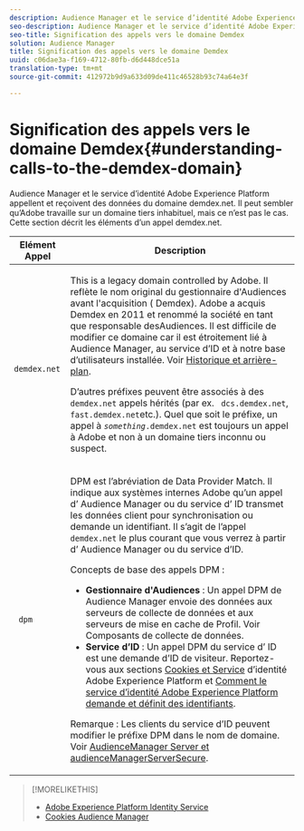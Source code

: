 ```yaml
---
description: Audience Manager et le service d’identité Adobe Experience Platform appellent et reçoivent des données du domaine demdex.net. Il peut sembler qu’Adobe travaille sur un domaine tiers inhabituel, mais ce n’est pas le cas. Cette section décrit les éléments d’un appel demdex.net.
seo-description: Audience Manager et le service d’identité Adobe Experience Platform appellent et reçoivent des données du domaine demdex.net. Il peut sembler qu’Adobe travaille sur un domaine tiers inhabituel, mais ce n’est pas le cas. Cette section décrit les éléments d’un appel demdex.net.
seo-title: Signification des appels vers le domaine Demdex
solution: Audience Manager
title: Signification des appels vers le domaine Demdex
uuid: c06dae3a-f169-4712-80fb-d6d448dce51a
translation-type: tm+mt
source-git-commit: 412972b9d9a633d09de411c46528b93c74a64e3f

---
```



# Signification des appels vers le domaine Demdex{#understanding-calls-to-the-demdex-domain}

Audience Manager et le service d’identité Adobe Experience Platform appellent et reçoivent des données du domaine demdex.net. Il peut sembler qu’Adobe travaille sur un domaine tiers inhabituel, mais ce n’est pas le cas. Cette section décrit les éléments d’un appel demdex.net.

<table id="table_B846CBEDDA4C4AD19416F7C27FC325C6"> 
 <thead> 
  <tr> 
   <th colname="col1" class="entry"> Elément Appel </th> 
   <th colname="col2" class="entry"> Description </th> 
  </tr> 
 </thead>
 <tbody> 
  <tr> 
   <td colname="col1"> <p> <code> demdex.net</code> </p> </td> 
   <td colname="col2"> <p>This is a legacy domain controlled by <span class="keyword"> Adobe</span>. Il reflète le nom original du gestionnaire <span class="keyword"> d'</span>Audiences avant l'acquisition (<span class="keyword"> Demdex</span>). <span class="keyword"> Adobe</span> a acquis <span class="keyword"> Demdex</span> en 2011 et renommé la société en tant que responsable <span class="keyword"> des</span>Audiences. Il est difficile de modifier ce domaine car il est étroitement lié à <span class="keyword"> Audience Manager</span>, au service <span class="wintitle"> d’</span>ID et à notre base d’utilisateurs installée. Voir <a href="../overview/aam-overview.md#history-and-background"> Historique et arrière-plan</a>. </p> <p>D’autres préfixes peuvent être associés à des <code> demdex.net</code> appels hérités (par ex. <code> dcs.demdex.net</code>, <code> fast.demdex.net</code>etc.). Quel que soit le préfixe, un appel à <code><i>something</i>.demdex.net</code> est toujours un appel à <span class="keyword"> Adobe</span> et non à un domaine tiers inconnu ou suspect. </p> </td> 
  </tr> 
  <tr> 
   <td colname="col1"> <p> <code> dpm</code> </p> </td> 
   <td colname="col2"> <p><span class="wintitle"> DPM</span> est l’abréviation de <span class="wintitle"> Data Provider Match</span>. Il indique aux systèmes internes <span class="keyword"> Adobe</span> qu’un appel d’ <span class="keyword"> Audience Manager</span> ou du service <span class="wintitle"> d’</span> ID transmet les données client pour synchronisation ou demande un identifiant. Il s’agit de l’appel <code> demdex.net</code> le plus courant que vous verrez à partir d’ <span class="keyword"> Audience Manager</span> ou du service <span class="wintitle"> d’</span>ID. </p> <p><span class="wintitle"> Concepts de base des appels DPM</span> : </p> <p> 
     <ul id="ul_44023BB060774518BE414EE10820C141"> 
      <li id="li_0F94D1988A6944BA885FD40AB26FC49F"> <b> <span class="keyword"> Gestionnaire</span> d'Audiences </b>: Un appel <span class="wintitle"> DPM</span> de <span class="keyword"> Audience Manager</span> envoie des données aux serveurs <span class="wintitle"> de collecte de données et aux serveurs</span> <span class="wintitle"> de mise en cache de Profil. </span> Voir Composants <a href="../reference/system-components/components-data-collection.md"></a>de collecte de données. </li> 
      <li id="li_5A7EA9EE16EE4D828F0A24AE2B969122"> <b> <span class="wintitle"> Service</span> d’ID </b>: Un appel <span class="wintitle"> DPM</span> du service <span class="wintitle"> d’</span> ID est une demande d’ID de visiteur. Reportez-vous aux sections <a href="https://docs.adobe.com/content/help/en/id-service/using/intro/cookies.html" format="https" scope="external"> Cookies et Service</a> d’identité Adobe Experience Platform et <a href="https://docs.adobe.com/content/help/en/id-service/using/intro/id-request.html" format="https" scope="external"> Comment le service d’identité Adobe Experience Platform demande et définit des identifiants</a>. </li> 
     </ul> </p> <p> <p>Remarque :  <span class="wintitle"> Les clients du service</span> d’ID peuvent modifier le préfixe <span class="wintitle"> DPM</span> dans le nom de domaine. Voir <a href="https://docs.adobe.com/content/help/en/id-service/using/id-service-api/configurations/subdomain-config.html" format="https" scope="external"> AudienceManager Server et audienceManagerServerSecure</a>. </p> </p> </td> 
  </tr> 
 </tbody> 
</table>

>[!MORELIKETHIS]
>
>* [Adobe Experience Platform Identity Service](https://docs.adobe.com/content/help/en/id-service/using/home.html)
>* [Cookies Audience Manager](https://docs.adobe.com/content/help/en/core-services/interface/ec-cookies/cookies-am.html)


